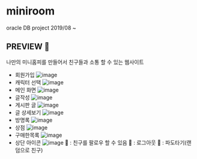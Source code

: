 # miniroom
oracle DB project
2019/08 ~

## PREVIEW 🌠
나만의 미니홈피를 만들어서 친구들과 소통 할 수 있는 웹사이트 
- 회원가입
![image](https://user-images.githubusercontent.com/42020919/65212326-ac4e8c80-dadc-11e9-86f1-4e7a375dc162.png)
- 캐릭터 선택
![image](https://user-images.githubusercontent.com/42020919/65212358-c0928980-dadc-11e9-9fb1-d1c58a9615ce.png)
- 메인 화면
![image](https://user-images.githubusercontent.com/42020919/65212383-d86a0d80-dadc-11e9-9cc5-6149a159cf6b.png)
- 글작성
![image](https://user-images.githubusercontent.com/42020919/65212418-f6d00900-dadc-11e9-8d7b-b60a489e0724.png)
- 게시판 글
![image](https://user-images.githubusercontent.com/42020919/65212431-08191580-dadd-11e9-8f25-b8f8a75ea47f.png)
- 글 상세보기
![image](https://user-images.githubusercontent.com/42020919/65212459-297a0180-dadd-11e9-9b7b-cc81d43d646a.png)
- 방명록
![image](https://user-images.githubusercontent.com/42020919/65212483-4c0c1a80-dadd-11e9-929c-b3aa1ec99bf0.png)
- 상점
![image](https://user-images.githubusercontent.com/42020919/65212496-56c6af80-dadd-11e9-8833-66b485379721.png)
- 구매한목록
![image](https://user-images.githubusercontent.com/42020919/65212521-69d97f80-dadd-11e9-9c2f-9dd284d914fd.png)
- 상단 아이콘
![image](https://user-images.githubusercontent.com/42020919/65212545-883f7b00-dadd-11e9-8dec-5de13645f64f.png)
🙋‍ : 친구를 팔로우 할 수 있음
👋 : 로그아웃
🌌 : 파도타기(랜덤으로 친구)

